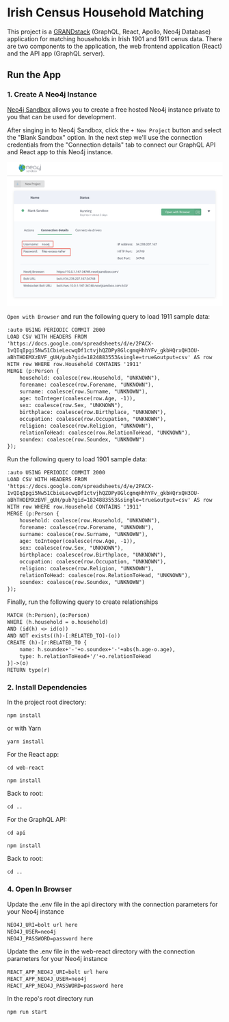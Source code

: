 # Irish Census Household Matching

This project is a [GRANDstack](https://grandstack.io) (GraphQL, React, Apollo, Neo4j Database) application for matching households in Irish 1901 and 1911 cenus data. There are two components to the application, the web frontend application (React) and the API app (GraphQL server).

## Run the App

### 1. Create A Neo4j Instance

[Neo4j Sandbox](https://neo4j.com/sandbox) allows you to create a free hosted Neo4j instance private to you that can be used for development.

After singing in to Neo4j Sandbox, click the `+ New Project` button and select the "Blank Sandbox" option. In the next step we'll use the connection credentials from the "Connection details" tab to connect our GraphQL API and React app to this Neo4j instance.

![Neo4j Sandbox connection details](img/neo4j-sandbox.png)

`Open with Browser` and run the following query to load 1911 sample data:

```
:auto USING PERIODIC COMMIT 2000
LOAD CSV WITH HEADERS FROM 'https://docs.google.com/spreadsheets/d/e/2PACX-1vQIqIpgi5Nw51CbieLecwqDf1ctvjhQZDPy8GlcgmqHhhYFv_gkbHQrxQH3OU-aBhTHOEMXzBVF_gUH/pub?gid=1824883553&single=true&output=csv' AS row
WITH row WHERE row.Household CONTAINS '1911'
MERGE (p:Person {
	household: coalesce(row.Household, "UNKNOWN"),
    forename: coalesce(row.Forename, "UNKNOWN"),
	surname: coalesce(row.Surname, "UNKNOWN"),
    age: toInteger(coalesce(row.Age, -1)),
    sex: coalesce(row.Sex, "UNKNOWN"),
    birthplace: coalesce(row.Birthplace, "UNKNOWN"),
    occupation: coalesce(row.Occupation, "UNKNOWN"),
    religion: coalesce(row.Religion, "UNKNOWN"),
    relationToHead: coalesce(row.RelationToHead, "UNKNOWN"),
    soundex: coalesce(row.Soundex, "UNKNOWN")
});
```

Run the following query to load 1901 sample data:

```
:auto USING PERIODIC COMMIT 2000
LOAD CSV WITH HEADERS FROM 'https://docs.google.com/spreadsheets/d/e/2PACX-1vQIqIpgi5Nw51CbieLecwqDf1ctvjhQZDPy8GlcgmqHhhYFv_gkbHQrxQH3OU-aBhTHOEMXzBVF_gUH/pub?gid=1824883553&single=true&output=csv' AS row
WITH row WHERE row.Household CONTAINS '1911'
MERGE (p:Person {
	household: coalesce(row.Household, "UNKNOWN"),
    forename: coalesce(row.Forename, "UNKNOWN"),
	surname: coalesce(row.Surname, "UNKNOWN"),
    age: toInteger(coalesce(row.Age, -1)),
    sex: coalesce(row.Sex, "UNKNOWN"),
    birthplace: coalesce(row.Birthplace, "UNKNOWN"),
    occupation: coalesce(row.Occupation, "UNKNOWN"),
    religion: coalesce(row.Religion, "UNKNOWN"),
    relationToHead: coalesce(row.RelationToHead, "UNKNOWN"),
    soundex: coalesce(row.Soundex, "UNKNOWN")
});
```

Finally, run the following query to create relationships

```
MATCH (h:Person),(o:Person)
WHERE (h.household = o.household)
AND (id(h) <> id(o))
AND NOT exists((h)-[:RELATED_TO]-(o))
CREATE (h)-[r:RELATED_TO {
    name: h.soundex+'-'+o.soundex+'-'+abs(h.age-o.age),
    type: h.relationToHead+'/'+o.relationToHead
}]->(o)
RETURN type(r)
```

### 2. Install Dependencies

In the project root directory:

```
npm install
```

or with Yarn

```
yarn install
```

For the React app:

```
cd web-react
```

```
npm install
```

Back to root:

```
cd ..
```

For the GraphQL API:

```
cd api
```

```
npm install
```

Back to root:

```
cd ..
```

### 4. Open In Browser

Update the .env file in the api directory with the connection parameters for your Neo4j instance

```
NEO4J_URI=bolt url here
NEO4J_USER=neo4j
NEO4J_PASSWORD=password here
```

Update the .env file in the web-react directory with the connection parameters for your Neo4j instance

```
REACT_APP_NEO4J_URI=bolt url here
REACT_APP_NEO4J_USER=neo4j
REACT_APP_NEO4J_PASSWORD=password here
```

In the repo's root directory run

```
npm run start
```
